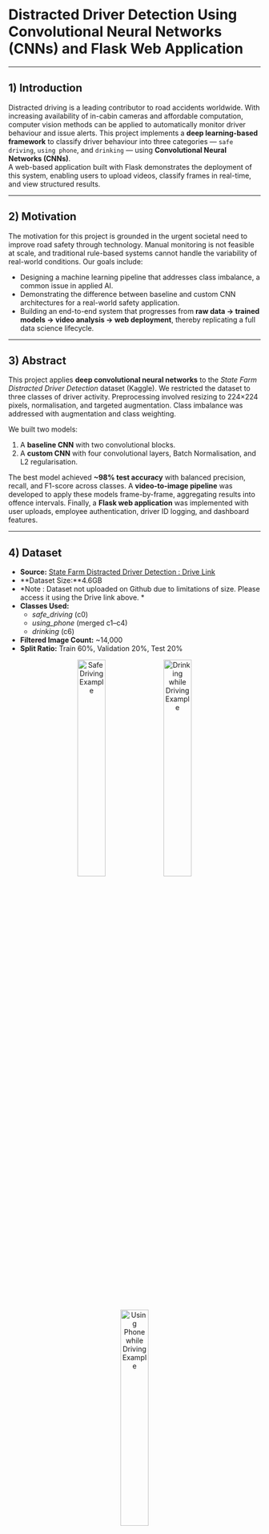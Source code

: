 # Distracted Driver Detection Using Convolutional Neural Networks (CNNs) and Flask Web Application

---

## 1) Introduction
Distracted driving is a leading contributor to road accidents worldwide. With increasing availability of in-cabin cameras and affordable computation, computer vision methods can be applied to automatically monitor driver behaviour and issue alerts. This project implements a **deep learning-based framework** to classify driver behaviour into three categories — `safe driving`, `using phone`, and `drinking` — using **Convolutional Neural Networks (CNNs)**.  
A web-based application built with Flask demonstrates the deployment of this system, enabling users to upload videos, classify frames in real-time, and view structured results.

---

## 2) Motivation
The motivation for this project is grounded in the urgent societal need to improve road safety through technology. Manual monitoring is not feasible at scale, and traditional rule-based systems cannot handle the variability of real-world conditions. Our goals include:  
- Designing a machine learning pipeline that addresses class imbalance, a common issue in applied AI.  
- Demonstrating the difference between baseline and custom CNN architectures for a real-world safety application.  
- Building an end-to-end system that progresses from **raw data → trained models → video analysis → web deployment**, thereby replicating a full data science lifecycle.  

---

## 3) Abstract
This project applies **deep convolutional neural networks** to the *State Farm Distracted Driver Detection* dataset (Kaggle). We restricted the dataset to three classes of driver activity. Preprocessing involved resizing to 224×224 pixels, normalisation, and targeted augmentation. Class imbalance was addressed with augmentation and class weighting.  

We built two models:  
1. A **baseline CNN** with two convolutional blocks.  
2. A **custom CNN** with four convolutional layers, Batch Normalisation, and L2 regularisation.  

The best model achieved **~98% test accuracy** with balanced precision, recall, and F1-score across classes. A **video-to-image pipeline** was developed to apply these models frame-by-frame, aggregating results into offence intervals. Finally, a **Flask web application** was implemented with user uploads, employee authentication, driver ID logging, and dashboard features.  

---

## 4) Dataset
- **Source:** [State Farm Distracted Driver Detection : Drive Link](https://drive.google.com/file/d/1dGWHooahe5qtzGRhn20zAL-qRLR0FXUw/view?usp=sharing)
- **Dataset Size:**4.6GB
- *Note : Dataset not uploaded on Github due to limitations of size. Please access it using the Drive link above. * 
- **Classes Used:**  
  - *safe_driving* (c0)  
  - *using_phone* (merged c1–c4)  
  - *drinking* (c6)  
- **Filtered Image Count:** ~14,000  
- **Split Ratio:** Train 60%, Validation 20%, Test 20%  

<p align="center">
  <img src="readme_assets/safe_driving_sample_image.png" alt="Safe Driving Example" width="33.3%">
  <img src="readme_assets/drinking_sample_image.png" alt="Drinking while Driving Example" width="33.3%">
  <img src="readme_assets/using_phone_sample_image.png" alt="Using Phone while Driving Example" width="33.3%">
</p>


**Class distribution (for weighting):**

| Class         | Count |
|---------------|------:|
| using_phone   |  9256 |
| safe_driving  |  2489 |
| drinking      |  2325 |

![Class Distribution Plot](readme_assets/class_count_distribution_chart.png "Class Distribution Plot")

The dataset was stored in structured directories (`train`, `validation`, `test`) with CSV metadata linking image IDs to class labels.

---

## 5) Objectives
The primary objectives were:  
1. To preprocess, clean, and structure the dataset for supervised learning.  
2. To design and train a **baseline CNN** for driver activity recognition.  
3. To design and train a **custom CNN** with architectural enhancements for improved generalisation.  
4. To evaluate models using metrics beyond accuracy (precision, recall, F1).  
5. To build a **video-to-image inference pipeline**.  
6. To integrate the trained models into a **Flask application** with a usable front-end.  

---

## 6) Folder Structure

```
distracted_driver_dataset/
│
├── notebooks/
│ ├── 01_data_cleaning.ipynb
│ ├── 02_baseline_cnn.ipynb
│ ├── 03_custom_cnn.ipynb
│ └── 04_video_pipeline.ipynb
│
├── static/
│ ├── uploads/
│ ├── combined_snapshots/
│ └── style.css
│
├── templates/
│ ├── index.html
│ ├── login.html
│ ├── dashboard.html
│ └── result.html
│
├── split_data/
│ ├── training/ ├── validation/ ├── testing/
│ ├── training_data.csv
│ ├── validation_data.csv
│ └── testing_data.csv
│
├── raw_data/ # Original dataset
├── filtered_dataset/ # Filtered to 3 classes
├── full_dataset/ # Flattened images
│
├── baseline_model.keras
├── best_custom_cnn_model.keras
├── custom_cnn_model.keras
├── image_data.csv
├── app.py
├── requirements.txt
├── readme.md
└── readme_assets/ # README images
```

---

## 7) Dataset Cleaning and Preprocessing
- **Cleaning:** Non-relevant classes removed; metadata extracted.  
- **Resizing:** All images resized to 224×224 pixels.  
- **Augmentation (train only):** random zoom, flips, brightness changes, small rotations.  
- **Data Handling:** Implemented using `flow_from_dataframe` with Pandas CSVs.  
- **Class Imbalance Mitigation:** Class weights calculated as `total_samples / (num_classes * samples_per_class)` and passed to `model.fit`.  
![Data Augmentation Batch Sample](readme_assets/augementation_sample_image.png "Data Augmentation Batch Sample")
---

## 8) Baseline Model and Results
**Architecture:**
- Four Conv2D blocks (Conv → ReLU → MaxPooling → Dropout)  
- Flatten → Dense(128) → Dropout → Dense(3 softmax)  

**Training Setup:**
- Loss: categorical cross-entropy  
- Optimiser: Adam  
- Metrics: Accuracy, Precision, Recall  

**Results:**  
- Test Accuracy: ~96%  
- Balanced performance across classes (precision, recall, F1 close in value).  
- No evidence of major overfitting.  

---

## 9) Custom CNN Model
**Architecture Enhancements:**
- Six Conv2D layers  
- Batch Normalisation after Conv layers  
- L2 regularisation on kernels  
- Optional DropBlock layer  

**Results:**  
- Slight improvement in validation accuracy over baseline.  
- Significant improvement in handling minority classes (`drinking`).  
- Reduced gap between training and validation curves, showing improved generalisation.  

---

## 10) Video Pipeline
- Extracts frames from input video at fixed FPS.  
- Performs frame-wise classification with trained CNN.  
- Aggregates results into *offence intervals* when ≥10 consecutive frames predict the same distracted behaviour.  
- Saves annotated images highlighting offence frames and their corresponding timestamps.  

---

## 11) Sample Results
Example annotated snapshots (stored in `/static/combined_snapshots/`):  
- `offence_using_phone_0s_to_5s_combined.jpg`  
- `offence_drinking_56s_to_59s_combined.jpg`  

**Sample inclusion in README:**
```markdown
![Phone offence](./readme_assets/offence_using_phone.jpg "Using Phone 0–5s")
![Drinking offence](./readme_assets/offence_drinking.jpg "Drinking 56–59s")

## 12) Webpage and Functionalities  

The **Flask web application (`app.py`)** demonstrates how the trained models can be deployed in a real-world interface. It provides functionalities for both **drivers** (uploading videos) and **employees** (reviewing logs and predictions).  

### ✨ Features
- **Upload Form:** A simple interface where drivers enter their ID and upload a video.  
- **Authentication:** A login system for employees, ensuring that only authorised users can view submissions and results.  
- **Dashboard:** An administrative view of all uploaded videos and associated driver IDs, with logs maintained in `submissions.xlsx`.  
- **Analysis Route:** When a video is submitted, the pipeline is triggered to classify frames, annotate offences, and display results in `result.html`.  

### 🔧 Key Routes
| Route             | Description                                        |
|-------------------|----------------------------------------------------|
| `/`               | Home page with upload form (Driver ID + Video)     |
| `/submit`         | Handles file upload and stores driver submission   |
| `/login`          | Employee login for secure access                   |
| `/dashboard`      | Dashboard listing all uploads and their metadata   |
| `/analyze/<vid>`  | Executes the video pipeline and renders results    |

### 📂 Outputs
- Annotated snapshots are generated and stored in `static/combined_snapshots`.  
- Each snapshot highlights the offence type and corresponding time interval.  
- Results are displayed dynamically in the web interface (`result.html`).  

### 📸 Example Integration (README usage)
```markdown
![Upload Page](./readme_assets/upload_form.png "Driver Upload Form")
![Dashboard](./readme_assets/dashboard.png "Employee Dashboard")
![Results](./readme_assets/result_page.png "Annotated Results Page")
